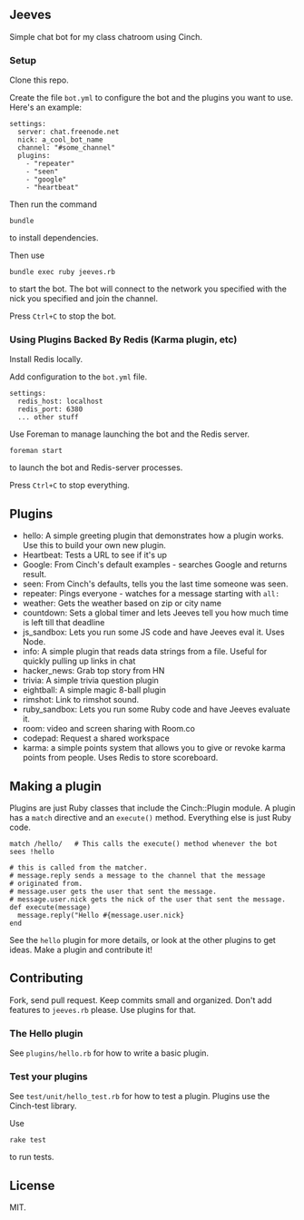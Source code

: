 ## Jeeves

Simple chat bot for my class chatroom using Cinch.

### Setup

Clone this repo.

Create the file `bot.yml` to configure the bot and the plugins you want to use.
Here's an example:

~~~
settings:
  server: chat.freenode.net
  nick: a_cool_bot_name
  channel: "#some_channel"
  plugins:
    - "repeater"
    - "seen"
    - "google"
    - "heartbeat"
~~~

Then run the command

`bundle`

to install dependencies.

Then use

```
bundle exec ruby jeeves.rb
```

to start the bot. The bot will connect to the network you specified with the nick you
specified and join the channel.

Press `Ctrl+C` to stop the bot.

### Using Plugins Backed By Redis (Karma plugin, etc)

Install Redis locally.

Add configuration to the `bot.yml` file.

```
settings:
  redis_host: localhost
  redis_port: 6380
  ... other stuff
```

Use Foreman to manage launching the bot and the Redis server.

```
foreman start
```

to launch the bot and Redis-server processes.

Press `Ctrl+C` to stop everything.

## Plugins

* hello:  A simple greeting plugin that demonstrates how a plugin works. Use
this to build your own new plugin.
* Heartbeat:  Tests a URL to see if it's up
* Google: From Cinch's default examples - searches Google and returns result.
* seen: From Cinch's defaults, tells you the last time someone was seen.
* repeater: Pings everyone - watches for a message starting with `all:`
* weather: Gets the weather based on zip or city name
* countdown: Sets a global timer and lets Jeeves tell you how much time is left till that deadline
* js_sandbox: Lets you run some JS code and have Jeeves eval it. Uses Node.
* info: A simple plugin that reads data strings from a file. Useful for quickly pulling up links in chat
* hacker_news: Grab top story from HN
* trivia: A simple trivia question plugin
* eightball: A simple magic 8-ball plugin
* rimshot: Link to rimshot sound.
* ruby_sandbox: Lets you run some Ruby code and have Jeeves evaluate it.
* room: video and screen sharing with Room.co
* codepad: Request a shared workspace
* karma: a simple points system that allows you to give or revoke karma points from people. Uses Redis to store scoreboard.

## Making a plugin

Plugins are just Ruby classes that include the Cinch::Plugin module. A plugin
has a `match` directive and an `execute()` method. Everything else is just
Ruby code.

    match /hello/   # This calls the execute() method whenever the bot sees !hello

    # this is called from the matcher.
    # message.reply sends a message to the channel that the message
    # originated from.
    # message.user gets the user that sent the message.
    # message.user.nick gets the nick of the user that sent the message.
    def execute(message)
      message.reply("Hello #{message.user.nick}
    end


See the `hello` plugin for more details, or look at the other plugins to get ideas.
Make a plugin and contribute it!

## Contributing

Fork, send pull request. Keep commits small and organized. Don't add features
to `jeeves.rb` please. Use plugins for that.

### The Hello plugin

See `plugins/hello.rb` for how to write a basic plugin.

### Test your plugins

See `test/unit/hello_test.rb` for how to test a plugin. Plugins use the
Cinch-test library.

Use

    rake test

to run tests.

## License
MIT.


